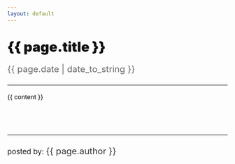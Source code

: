 ```yaml
---
layout: default
---
```


<style>

#blog_title {
    color: #111;
    font-size: 2.2em;
    font-weight: 900;
    padding-bottom: 10px;
    padding-top: 20px;
}
#blog_subtitle { 
    padding-bottom: 10px;
    padding-top: 10px;
    font-size: 1.2em;
}
#blog_date {   
    color: #666;
    font-size: 1.2em;
}
#blog_author {   
    color: #333;
    font-size: 1.2em;
}
#blog_post {   
    color:#000;
    font-size:1.0em;  
    line-height: 180%;
    padding-bottom: 60px;
}

</style>

<!-- ============ CONTENT ============ -->
<div id="container">
	<div id="blog_title" class="post">
		{{ page.title }}
	</div>
    <div id="blog_subtitle" class="post">
		<span id="blog_date">{{ page.date | date_to_string }}</span>
	</div>
    <hr/>	
    <div id="blog_post" class="post">
		{{ content }}
	</div>
    <hr/>
    <div id="blog_subtitle" class="post">
        posted by: <span id="blog_author">{{ page.author }}</span>
	</div>
</div>